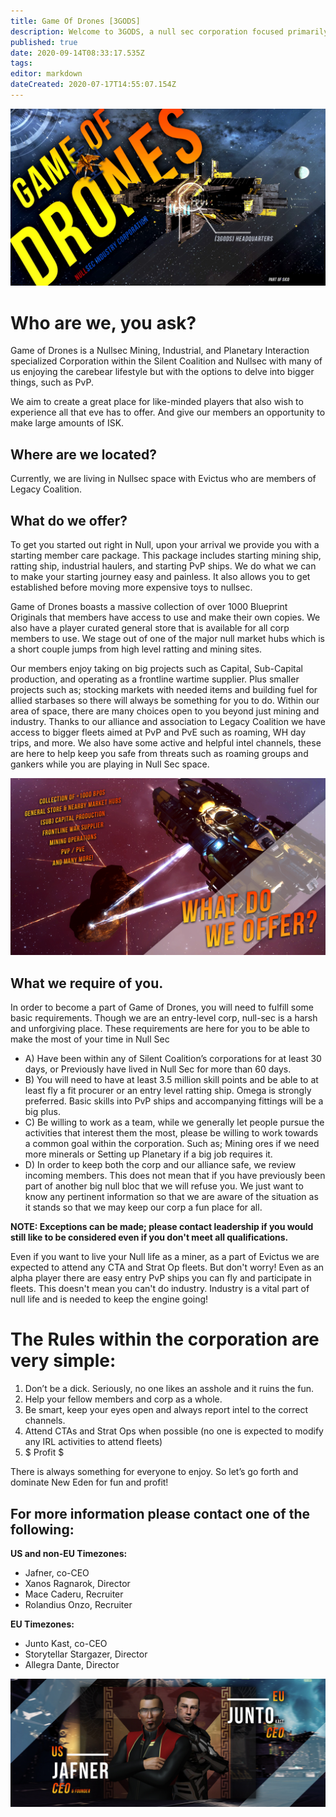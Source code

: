 ```yaml
---
title: Game Of Drones [3GODS]
description: Welcome to 3GODS, a null sec corporation focused primarily on Industry and PvE.
published: true
date: 2020-09-14T08:33:17.535Z
tags: 
editor: markdown
dateCreated: 2020-07-17T14:55:07.154Z
---
```


![3gods_header_color_new.jpg](/3gods_header_color_new.jpg)
# Who are we, you ask?

Game of Drones is a Nullsec Mining, Industrial, and Planetary Interaction specialized Corporation within the Silent Coalition and Nullsec with many of us enjoying the carebear lifestyle but with the options to delve into bigger things, such as PvP.

We aim to create a great place for like-minded players that also wish to experience all that eve has to offer. And give our members an opportunity to make large amounts of ISK.

## Where are we located?

Currently, we are living in Nullsec space with Evictus who are members of Legacy Coalition.

## What do we offer?

To get you started out right in Null, upon your arrival we provide you with a starting member care package. This package includes starting mining ship, ratting ship, industrial haulers, and starting PvP ships. We do what we can to make your starting journey easy and painless. It also allows you to get established before moving more expensive toys to nullsec.

Game of Drones boasts a massive collection of over 1000 Blueprint Originals that members have access to use and make their own copies. We also have a player curated general store that is available for all corp members to use. We stage out of one of the major null market hubs which is a short couple jumps from high level ratting and mining sites.

Our members enjoy taking on big projects such as Capital, Sub-Capital production, and operating as a frontline wartime supplier. Plus smaller projects such as; stocking markets with needed items and building fuel for allied starbases so there will always be something for you to do. Within our area of space, there are many choices open to you beyond just mining and industry. Thanks to our alliance and association to Legacy Coalition we have access to bigger fleets aimed at PvP and PvE such as roaming, WH day trips, and more. We also have some active and helpful intel channels, these are here to help keep you safe from threats such as roaming groups and gankers while you are playing in Null Sec space.

![3gods_middlepage.jpg](/3gods_middlepage.jpg)

## What we require of you.

In order to become a part of Game of Drones, you will need to fulfill some basic requirements. Though we are an entry-level corp, null-sec is a harsh and unforgiving place. These requirements are here for you to be able to make the most of your time in Null Sec

- A) Have been within any of Silent Coalition’s corporations for at least 30 days, or Previously have lived in Null Sec for more than 60 days.
- B) You will need to have at least 3.5 million skill points and be able to at least fly a fit procurer or an entry level ratting ship. Omega is strongly preferred. Basic skills into PvP ships and accompanying fittings will be a big plus.
- C) Be willing to work as a team, while we generally let people pursue the activities that interest them the most, please be willing to work towards a common goal within the corporation. Such as; Mining ores if we need more minerals or Setting up Planetary if a big job requires it.
- D) In order to keep both the corp and our alliance safe, we review incoming members. This does not mean that if you have previously been part of another big null bloc that we will refuse you. We just want to know any pertinent information so that we are aware of the situation as it stands so that we may keep our corp a fun place for all.

**NOTE: Exceptions can be made; please contact leadership if you would still like to be considered even if you don't meet all qualifications.**

Even if you want to live your Null life as a miner, as a part of Evictus we are expected to attend any CTA and Strat Op fleets. But don't worry! Even as an alpha player there are easy entry PvP ships you can fly and participate in fleets. This doesn't mean you can't do industry. Industry is a vital part of null life and is needed to keep the engine going!

# The Rules within the corporation are very simple:
1. Don’t be a dick. Seriously, no one likes an asshole and it ruins the fun.
1. Help your fellow members and corp as a whole.
1. Be smart, keep your eyes open and always report intel to the correct channels.
1. Attend CTAs and Strat Ops when possible (no one is expected to modify any IRL activities to attend fleets)
1. $ Profit $

There is always something for everyone to enjoy. So let’s go forth and dominate New Eden for fun and profit!

## For more information please contact one of the following:
**US and non-EU Timezones:**
- Jafner, co-CEO
- Xanos Ragnarok, Director
- Mace Caderu, Recruiter
- Rolandius Onzo, Recruiter

**EU Timezones:**
- Junto Kast, co-CEO
- Storytellar Stargazer, Director
- Allegra Dante, Director


![3gods_jafner_junto.jpg](/3gods_jafner_junto.jpg)

